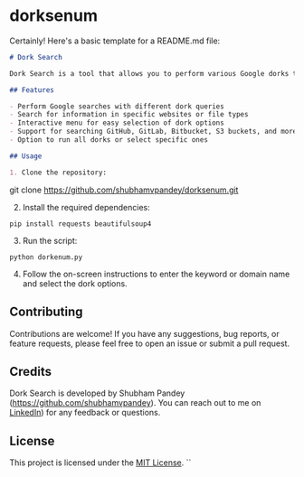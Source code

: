 # dorksenum

Certainly! Here's a basic template for a README.md file:

```markdown
# Dork Search

Dork Search is a tool that allows you to perform various Google dorks to search for specific information on the web. It provides a menu-driven interface to select different dork options and displays the search results.

## Features

- Perform Google searches with different dork queries
- Search for information in specific websites or file types
- Interactive menu for easy selection of dork options
- Support for searching GitHub, GitLab, Bitbucket, S3 buckets, and more
- Option to run all dorks or select specific ones

## Usage

1. Clone the repository:

   ```
   git clone https://github.com/shubhamvpandey/dorksenum.git
 
 2. Install the required dependencies:
   ```
 pip install requests beautifulsoup4

   ```

  3. Run the script:
   ```
   python dorkenum.py
   
   ```
4. Follow the on-screen instructions to enter the keyword or domain name and select the dork options.

## Contributing

Contributions are welcome! If you have any suggestions, bug reports, or feature requests, please feel free to open an issue or submit a pull request.

## Credits

Dork Search is developed by Shubham Pandey (https://github.com/shubhamvpandey). You can reach out to me on [LinkedIn](https://www.linkedin.com/in/shubham-pandey-10704014b/)) for any feedback or questions.

## License

This project is licensed under the [MIT License](LICENSE).
``
